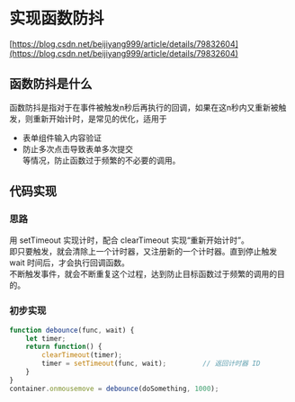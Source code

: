 # 实现函数防抖

[https://blog.csdn.net/beijiyang999/article/details/79832604](https://blog.csdn.net/beijiyang999/article/details/79832604)

## 函数防抖是什么
函数防抖是指对于在事件被触发n秒后再执行的回调，如果在这n秒内又重新被触发，则重新开始计时，是常见的优化，适用于                
- 表单组件输入内容验证            
- 防止多次点击导致表单多次提交                    
等情况，防止函数过于频繁的不必要的调用。                            

## 代码实现


### 思路
用 setTimeout 实现计时，配合 clearTimeout 实现“重新开始计时”。                           
即只要触发，就会清除上一个计时器，又注册新的一个计时器。直到停止触发 wait 时间后，才会执行回调函数。                           
不断触发事件，就会不断重复这个过程，达到防止目标函数过于频繁的调用的目的。

### 初步实现
```javascript
function debounce(func, wait) {
    let timer;
    return function() {
        clearTimeout(timer);
        timer = setTimeout(func, wait);         // 返回计时器 ID 
    }
}
container.onmousemove = debounce(doSomething, 1000);
```


